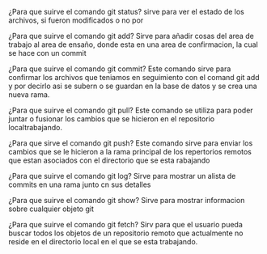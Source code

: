 ¿Para que suirve el comando git status?
sirve para ver el estado de los archivos, si fueron modificados o no por

¿Para que suirve el comando git add?
Sirve para añadir cosas del area de trabajo al area de ensaño, donde esta
en una area de confirmacion, la cual se hace con un commit

¿Para que suirve el comando git commit?
Este comando sirve para confirmar los archivos que teniamos en seguimiento
con el comand git add y por decirlo asi se subern o se guardan en la base de datos
y se crea una nueva rama.

¿Para que suirve el comando git pull?
Este comando se utiliza para poder juntar o fusionar los cambios que se hicieron en
el repositorio localtrabajando.

¿Para que sirve el comando git push?
Este comando sirve para enviar los cambios que se le hicieron a la rama principal de
los repertorios remotos que estan asociados con el directorio que se esta rabajando

¿Para que suirve el comando git log?
Sirve para mostrar un alista de commits en una rama junto cn sus detalles

¿Para que suirve el comando git show?
Sirve para mostrar informacion sobre cualquier objeto git

¿Para que suirve el comando git fetch?
Sirv para que el usuario pueda buscar todos los objetos de un repositorio remoto que
actualmente no reside en el directorio local en el que se esta trabajando.
